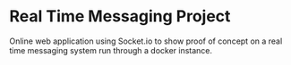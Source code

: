 # Real Time Messaging Project 
Online web application using Socket.io to show proof of concept on a real time messaging system run through a docker instance. 
